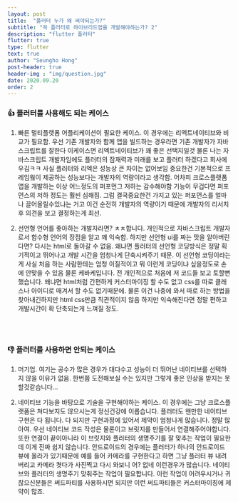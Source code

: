 ```yaml
---
layout: post
title:  "플러터 누가 왜 써야되는가?"
subtitle: "꼭 플러터로 하이브리드앱을 개발해야하는가? 2"
description: "flutter 플러터"
flutter: true
type: flutter
text: true
author: "Seungho Hong"
post-header: true
header-img : "img/question.jpg"
date: 2020.09.20
order: 2
---
```



### 👍 플러터를 사용해도 되는 케이스

1. 빠른 멀티플랫폼 어플리케이션이 필요한 케이스. 이 경우에는 리엑트네이티브와 비교가 필요함. 우선 기존 개발자와 함께 앱을 빌드하는 경우라면 기존 개발자가 자바스크립트를 잘한다 이케이스면 리엑트네이티브가 꽤 좋은 선택지일것 물론 나는 자바스크립트 개발자임에도 플러터의 잠재력과 미래를 보고 플러터 하겠다고 회사에 우김ㅋㅋ   사실 플러터와 리엑은 성능상 큰 차이는 없어보임 중요한건 기본적으로 프레임웤이 제공하는 성능보다는 개발자의 역량이라고 생각함. 어차피 크로스플랫폼앱을 개발하는 이상 어느정도의 퍼포먼그 저하는 감수해야함 기능이 무겁다면 퍼포먼스의 저하 정도는 훨씬 심해짐. 그럼 결국중요한건 가지고 있는 퍼포먼스를 얼마나 끌어올릴수있냐는 거고 이건 순전히 개발자의 역량이기 때문에 개발자의 리서치후 의견을 보고 결정하는게 최선. 

2. 선언형 언어를 좋아하는 개발자라면? ㅊㅊ합니다. 개인적으로 자바스크립트 개발자로서 함수형 언어의 장점을 알고 꽤 익숙함. 하지만 선언형 ui를 짜는 맛을 알아버린다면? 다시는 html로 돌아갈 수 없음. 왜냐면 플러터의 선언형 코딩방식은 정말 획기적이고 뛰어나고 개발 시간을 엄청나게 단축시켜주기 때문. 이 선언형 코딩이라는게 사실 처음 하는 사람한테는 엄청 이질적이고 뭐 이런게 코딩이냐 싶을정도로 손에 안맞을 수 있음 물론 케바케입니다. 전 개인적으로 처음에 저 코드들 보고 토할뻔 했습니다. 왜냐면 html처럼 간편하게 커스터마이징 할 수도 없고 css를 따로 클래스나 아이디로 매겨서 할 수도 없기때문에. 물론 이건 나중에 와서 따로 하는 방법을 찾아내긴하지만 html css만큼 직관적이지 않음 하지만 익숙해진다면 정말 편하고 개발시간이 확 단축되는게 느껴질 정도.

<br/>
<br/>

### 👎 플러터를 사용하면 안되는 케이스

1. 머기업. 여기는 공수가 많은 경우가 대다수고 성능이 더 뛰어난 네이티브를 선택하지 않을 이유가 없음. 한번쯤 도전해보실 수는 있지만 그렇게 좋은 인상을 받지는 못할것같습니다...

2.  네이티브 기능을 바탕으로 기술을 구현해야하는 케이스. 이 경우에는 그냥 크로스플랫폼은 쳐다보지도 않으시는게 정신건강에 이롭습니다. 플러터도 왠만한 네이티브 구현은 다 됩니다. 다 되지만 구현과정에 있어서 제약이 엄청나게 많습니다. 정말 많아여. 우선 네이티브 코드 작성은 물론이고 브릿지를 만들어서 연결해주어야합니다. 또한 연결이 끝이아니라 이 브릿지와 플러터의 생명주기를 잘 맞추는 작업이 필요한데 이게 진짜 쉽지 않습니다. 안드로이드의 경우에는 플러터가 하나의 안드로이드 뷰에 올라가 있기때문에 예를 들어 카메라를 구현한다고 하면 그냥 플러터 뷰 내려버리고 카메라 켯다가 사진찍고 다시 와보니 어? 없네 이런경우가 많습니다. 네이티브와 플러터의 생명주기 맞춰주는 작업이 필요합니다. 이런 작업이 어려우시거나 귀찮으신분들은 써드파티를 사용하시면 되지만 이런 써드파티들은 커스터마이징에 제약이 많죠. 
